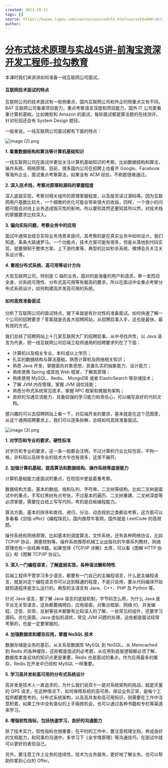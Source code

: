 ```yaml
---
created: 2021-10-11
tags: []
source: https://kaiwu.lagou.com/course/courseInfo.htm?courseId=69#/detail/pc?id=1898
author: 
---
```


# [分布式技术原理与实战45讲-前淘宝资深开发工程师-拉勾教育](https://kaiwu.lagou.com/course/courseInfo.htm?courseId=69#/detail/pc?id=1898)


本课时我们来讲讲如何准备一线互联网公司面试。

#### 互联网技术面试的特点

互联网公司的技术面试有一些侧重点，国内互联网公司和外企的侧重点又有不同。BAT 互联网公司看重项目能力，重点考察语言深度和项目能力，国外 IT 公司更看重计算机基础，比如微软和 Amazon 的面试，每轮面试都是算法题的在线测评，针对社招还会有 System Design 题目。

一般来说，一线互联网公司面试都有下面的特点：

![image (2).png](https://s0.lgstatic.com/i/image3/M01/07/3E/CgoCgV6hUdCAHsw6AAC5j_lXmsI267.png)

**1\. 看重数据结构和算法等计算机基础知识**

一线互联网公司在面试中更加关注计算机基础知识的考察，比如数据结构和算法，操作系统、网络原理，目前，很多国内公司在招聘上也看齐 Google、Facebook 等海外企业，面试重点考察算法，如果没有 ACM 经验，不刷题很难通过。

**2\. 深入技术栈，考察对原理和源码的掌握程度**

深入底层实现，考察对相关组件的原理掌握程度，以及是否读过源码等。因为互联网用户基数比较大，一个细微的优化可能会带来很大的收益，同样，一个很小的问题可能会对线上业务造成毁灭性的影响，所以要知其然还要知其所以然，对技术栈的掌握要求比较深入。

**3\. 偏向实际问题，考察业务中的应用**

面试中通常会结合实际业务场景来提问，其考察的是在真实业务中如何设计。我们知道，条条大路通罗马，一个功能点，技术方案可能有很多，但是从落地到代码实现，就要限制于整体方案、上下游约束等，典型的比如秒杀系统、微博会员关注关系设计等。

**4\. 重视分布式系统、高可用等设计方向**

大型互联网公司，特别是 C 端的业务，面对的是海量的用户和请求，牵一发而动全身，对系统可用性、分布式高可用等有极高的要求，所以在面试中会重点考察分布式系统设计，如何构建高并发高可用的系统。

#### 如何高效准备面试

分析了互联网公司的面试特点，接下来就是有针对性的准备面试。如何快速了解一个公司的招聘要求？答案就是去各大招聘网站，从招聘启事入手，这也是最快、最有效的方式。

我们总结了招聘网站上十几家互联网大厂的招聘启事，从中寻找共性，以 Java 语言为代表，把一线互联网公司后端工程师通用的招聘要求列在了下面：

-   计算机以及相关专业，本科或以上学历；
-   扎实的数据结构与算法基础，熟悉计算机及网络相关知识；
-   熟悉 Java 开发，掌握面向对象思想，具备扎实的抽象能力、设计能力；
-   熟练使用 Spring 或其他 Web 框架，了解其原理；
-   熟练使用 MySQL、Redis、 MongoDB 或者 ElasticSearch 等存储技术；
-   了解 JVM 内存管理，掌握 JVM 调优技能；
-   熟悉分布式系统常见技术，掌握 RPC 框架和微服务架构；
-   良好的沟通交流能力，具备较强的学习能力和责任心，可以编写良好的代码文档。

感兴趣的可以去招聘网站上看一下，对后端开发的要求，基本就是在这个范围里，从这个通用招聘要求上，我们可以逐条拆解，总结如何高效准备面试。

![image (3).png](https://s0.lgstatic.com/i/image3/M01/07/3E/CgoCgV6hUdmAVkBQAADSNFZJjQU555.png)

**1\. 对学历和专业的要求，硬性标准**

对学历和专业的要求，这一条一般都会注明，不过计算机行业比较包容，不拘一格，非科班以及转专业的技术大牛也有很多，这里不展开。

**2\. 加强计算机基础，提高算法和数据结构、操作系统等底层能力**

计算机基础能力是面试的重点，在校招中更是着重考察。

数据结构方面，基本的数组、栈和队列、字符串、二叉树等结构，比如二叉树是面试中的重点，手写红黑树有点夸张，不过基本的遍历、二叉树重建、二叉树深度等必须掌握，需要在白纸上写写代码，考的是白板编程能力。

算法方面，基本的排序和查找、递归、分治、动态规划之类都会考察，这方面可以多看看《剑指 offer》《编程珠玑》，国内推荐牛客网，国外就是 LeetCode 的高频题。

操作系统和网络原理，比如基本的调度算法、文件系统，还有各种网络协议，比如 TCP/IP 协议、拥塞控制等。操作系统推荐机械工业出版社的华章系列教材，网络原理也有一些经典书籍，如果觉得《TCP/IP 详解》太厚，可以看《图解 HTTP 协议》和《图解 TCP/IP 协议》。

**3\. 深入一门编程语言，了解底层实现，各种语法糖和特性**

后端工程师不管学习多少语言，都要有一门自己的主编程语言，什么是主编程语言，就是对这个编程语言你可以达到精通的程度，不是只会用，要从代码编译开始就知道程序是怎么运行的。典型的主语言有 Java、C++、PHP 及 Python 等。

针对 Java 语言，要了解 Java 语言的底层机制，字节码怎么用，为什么 Java 是平台无关型语言，这些都要搞明白，应用层面，对集合框架、网络 IO、并发编程、泛型、异常、反射等技术都要有比较深入的了解，一些常见的组件，还要学习源码，优化层面，Java 虚拟机调优、常见 JVM 问题的处理，这些都是面试经常考察的，也是一定要掌握的。

**4\. 加强数据库和缓存应用，掌握 NoSQL 技术**

数据存储是业务的基石，从关系型数据库 MySQL 到 NoSQL，从 Memcached 到 Redis 的各种缓存，这些都是面试的必考题，从应用到底层逻辑都必须了解，数据库本身这块的知识点更是重要，Redis 也是面试的重点，作为应用最多的缓存，Redis 在开发中已经和 MySQL 一样重要。

**5\. 学习高并发和高可用的分布式系统设计**

高并发是技术人一直追求的，为什么我们说双十一是对系统架构的挑战，就是天量的 QPS 请求，在这种情况下，如何保障系统的高可用，保证业务正常，是每个工程师都要思考的。分布式系统架构，以及高并发和高可用知识，则需要在工作中注意积累，如果工作中没有类似的上手锻炼机会，也可以通过各种书籍和专栏等渠道来学习。

**6\. 增强软性指标，包括快速学习，良好的沟通能力**

除了技术实力，软性指标也很重要，在平时的工作中，要注意梳理文档，养成良好的文档能力，和同事的沟通中，多学习下《金字塔原理》等沟通技巧，在面试中就可以更好的表现自己。

另外，要注意工作上业务的连续性，技术为业务服务，更好地了解业务，也可以帮助你拿到心仪的 Offer。
